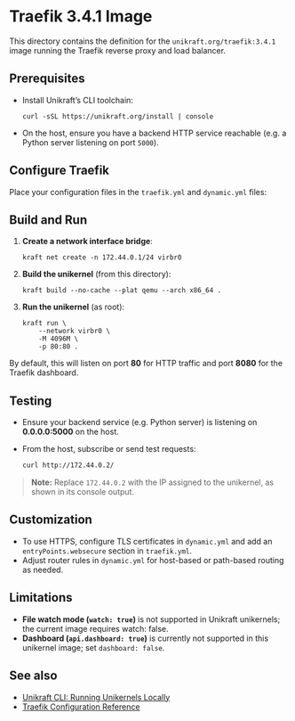 # Traefik 3.4.1 Image

This directory contains the definition for the `unikraft.org/traefik:3.4.1` image running the Traefik reverse proxy and load balancer.

## Prerequisites

* Install Unikraft’s CLI toolchain:

  ```console
  curl -sSL https://unikraft.org/install | console
  ```
* On the host, ensure you have a backend HTTP service reachable (e.g. a Python server listening on port `5000`).

## Configure Traefik

Place your configuration files in the `traefik.yml` and `dynamic.yml` files:


## Build and Run

1. **Create a network interface bridge**:

   ```console
   kraft net create -n 172.44.0.1/24 virbr0
   ```
2. **Build the unikernel** (from this directory):

   ```console
   kraft build --no-cache --plat qemu --arch x86_64 .
   ```
3. **Run the unikernel** (as root):

   ```console
   kraft run \
       --network virbr0 \
       -M 4096M \
       -p 80:80 .
   ```

By default, this will listen on port **80** for HTTP traffic and port **8080** for the Traefik dashboard.

## Testing

* Ensure your backend service (e.g. Python server) is listening on **0.0.0.0:5000** on the host.
* From the host, subscribe or send test requests:

  ```bash
  curl http://172.44.0.2/
  ```

> **Note:** Replace `172.44.0.2` with the IP assigned to the unikernel, as shown in its console output.

## Customization

* To use HTTPS, configure TLS certificates in `dynamic.yml` and add an `entryPoints.websecure` section in `traefik.yml`.
* Adjust router rules in `dynamic.yml` for host-based or path-based routing as needed.

## Limitations

* **File watch mode (`watch: true`)** is not supported in Unikraft unikernels; the current image requires watch: false.
* **Dashboard (`api.dashboard: true`)** is currently not supported in this unikernel image; set `dashboard: false`.

## See also

* [Unikraft CLI: Running Unikernels Locally](https://unikraft.org/docs/cli/running)
* [Traefik Configuration Reference](https://doc.traefik.io/traefik/)
